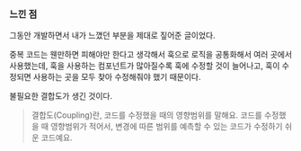 ### 느낀 점

그동안 개발하면서 내가 느꼈던 부분을 제대로 짚어준 글이었다.

중복 코드는 웬만하면 피해야만 한다고 생각해서 훅으로 로직을 공통화해서 여러 곳에서 사용했는데,
훅을 사용하는 컴포넌트가 많아질수록 훅에 수정할 것이 늘어나고, 
훅이 수정되면 사용하는 곳을 모두 찾아 수정해줘야 했기 때문이다.

불필요한 결합도가 생긴 것이다.

>결합도(Coupling)란, 코드를 수정했을 때의 영향범위를 말해요. 코드를 수정했을 때 영향범위가 적어서, 변경에 따른 범위를 예측할 수 있는 코드가 수정하기 쉬운 코드예요.

